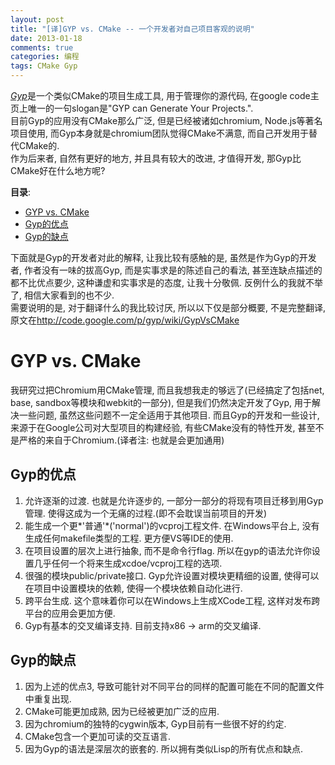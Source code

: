 ```yaml
---
layout: post
title: "[译]GYP vs. CMake -- 一个开发者对自己项目客观的说明"
date: 2013-01-18
comments: true
categories: 编程
tags: CMake Gyp 
---
```


[*Gyp*](http://code.google.com/p/gyp/)是一个类似CMake的项目生成工具, 用于管理你的源代码, 在google code主页上唯一的一句slogan是"GYP can Generate Your Projects.".  
目前Gyp的应用没有CMake那么广泛, 但是已经被诸如chromium, Node.js等著名项目使用, 而Gyp本身就是chromium团队觉得CMake不满意, 而自己开发用于替代CMake的.  
作为后来者, 自然有更好的地方, 并且具有较大的改进, 才值得开发, 那Gyp比CMake好在什么地方呢?

<!-- more -->
<!-- toc-begin -->
**目录**:

* [GYP vs. CMake](#gyp-vs-cmake)
 * [Gyp的优点](#gyp的优点)
 * [Gyp的缺点](#gyp的缺点)

<!-- toc-end -->

下面就是Gyp的开发者对此的解释, 让我比较有感触的是, 虽然是作为Gyp的开发者, 作者没有一味的拔高Gyp, 而是实事求是的陈述自己的看法, 甚至连缺点描述的都不比优点要少, 这种谦虚和实事求是的态度, 让我十分敬佩.  反例什么的我就不举了, 相信大家看到的也不少.  
需要说明的是, 对于翻译什么的我比较讨厌, 所以以下仅是部分概要, 不是完整翻译, 原文在<http://code.google.com/p/gyp/wiki/GypVsCMake>

# GYP vs. CMake
我研究过把Chromium用CMake管理, 而且我想我走的够远了(已经搞定了包括net, base, sandbox等模块和webkit的一部分), 但是我们仍然决定开发了Gyp, 用于解决一些问题, 虽然这些问题不一定全适用于其他项目.  而且Gyp的开发和一些设计, 来源于在Google公司对大型项目的构建经验, 有些CMake没有的特性开发, 甚至不是严格的来自于Chromium.(译者注: 也就是会更加通用)  

## Gyp的优点

1. 允许逐渐的过渡.  也就是允许逐步的, 一部分一部分的将现有项目迁移到用Gyp管理.  使得这成为一个无痛的过程.(即不会耽误当前项目的开发)     
2. 能生成一个更*'普通'*('normal')的vcproj工程文件.  在Windows平台上, 没有生成任何makefile类型的工程.  更方便VS等IDE的使用.  
3. 在项目设置的层次上进行抽象, 而不是命令行flag.  所以在gyp的语法允许你设置几乎任何一个将来生成xcdoe/vcproj工程的选项.  
4. 很强的模块public/private接口.  Gyp允许设置对模块更精细的设置, 使得可以在项目中设置模块的依赖, 使得一个模块依赖自动化进行.  
5. 跨平台生成.  这个意味着你可以在Windows上生成XCode工程, 这样对发布跨平台的应用会更加方便.  
6. Gyp有基本的交叉编译支持.  目前支持x86 -> arm的交叉编译.  

## Gyp的缺点
1. 因为上述的优点3, 导致可能针对不同平台的同样的配置可能在不同的配置文件中重复出现.  
2. CMake可能更加成熟, 因为已经被更加广泛的应用.  
3. 因为chromium的独特的cygwin版本, Gyp目前有一些很不好的约定.  
4. CMake包含一个更加可读的交互语言.  
5. 因为Gyp的语法是深层次的嵌套的. 所以拥有类似Lisp的所有优点和缺点.  

